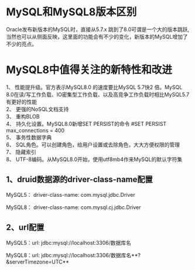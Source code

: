 # MySQL和MySQL8版本区别
Oracle发布新版本的MySQL时，直接从5.7.x 跳到了8.0可谓是一个大的版本跳跃,当然也可以从侧面反映，这里面的功能会有不少的变化，新版本的MySQL增加了不少的亮点。

# MySQL8中值得关注的新特性和改进
  1、 性能提升级。官方表示MySQL8.0 的速度要比MySQL 5.7快2 倍。MySQL 8.0在读/写工作负载、IO密集型工作负载、以及高竞争工作负载时相比MySQL5.7有更好的性能  
  2、 更强的NoSQL文档支持  
  3、 重构BLOB  
  4、 持久化设置。MySQL8.0新增SET PERSIST的命令 #SET PERSIST max_connections = 400  
  5、 事务性数据字典  
  6、 SQL角色。可以创建角色，给用户设置或去除角色，大大方便权限的管理    
  7、 隐藏索引   
  8、 UTF-8编码。从MySQL8.0开始，使用utf8mb4作来MySQL的默认字符集  

## 1、druid数据源的driver-class-name配置
MySQL5： driver-class-name: com.mysql.jdbc.Driver

MySQL8： driver-class-name: com.mysql.cj.jdbc.Driver

## 2、url配置
MySQL5：url: jdbc:mysql://localhost:3306/数据库名

MySQL8：url: jdbc:mysql://localhost:3306/数据库名**?&serverTimezone=UTC**

